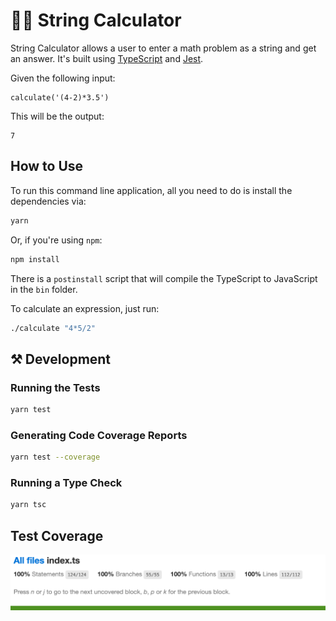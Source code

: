 # 📝🔢 String Calculator

String Calculator allows a user to enter a math problem as a string and get an answer. It's built using [TypeScript](https://www.typescriptlang.org/) and [Jest](https://jestjs.io/).

Given the following input:

```
calculate('(4-2)*3.5')
```

This will be the output:

```
7
```

## How to Use

To run this command line application, all you need to do is install the dependencies via:

```sh
yarn
```

Or, if you're using `npm`:

```sh
npm install
```

There is a `postinstall` script that will compile the TypeScript to JavaScript in the `bin` folder.

To calculate an expression, just run:

```sh
./calculate "4*5/2"
```

## ⚒️ Development

### Running the Tests

```sh
yarn test
```

### Generating Code Coverage Reports

```sh
yarn test --coverage
```

### Running a Type Check

```sh
yarn tsc
```

## Test Coverage

![codeCoverage.png](codeCoverage.png)
